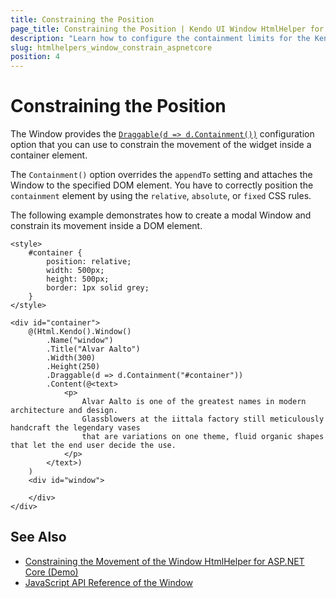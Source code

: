 ```yaml
---
title: Constraining the Position
page_title: Constraining the Position | Kendo UI Window HtmlHelper for ASP.NET Core
description: "Learn how to configure the containment limits for the Kendo UI Window HtmlHelper for ASP.NET Core (MVC 6 or ASP.NET Core MVC)."
slug: htmlhelpers_window_constrain_aspnetcore
position: 4
---
```


# Constraining the Position

The Window provides the [`Draggable(d => d.Containment())`](/api/Kendo.Mvc.UI.Fluent/WindowDraggableSettingsBuilder#containmentsystemstring) configuration option that you can use to constrain the movement of the widget inside a container element.

The `Containment()` option overrides the `appendTo` setting and attaches the Window to the specified DOM element. You have to correctly position the `containment` element by using the `relative`, `absolute`, or `fixed` CSS rules.

The following example demonstrates how to create a modal Window and constrain its movement inside a DOM element.

    <style>
        #container {
            position: relative;
            width: 500px;
            height: 500px;
            border: 1px solid grey;
        }
    </style>

    <div id="container">
        @(Html.Kendo().Window()
            .Name("window")
            .Title("Alvar Aalto")
            .Width(300)
            .Height(250)
            .Draggable(d => d.Containment("#container"))
            .Content(@<text>
                <p>
                    Alvar Aalto is one of the greatest names in modern architecture and design.
                    Glassblowers at the iittala factory still meticulously handcraft the legendary vases
                    that are variations on one theme, fluid organic shapes that let the end user decide the use.
                </p>
            </text>)
        )
        <div id="window">

        </div>
    </div>

## See Also

* [Constraining the Movement of the Window HtmlHelper for ASP.NET Core (Demo)](https://demos.telerik.com/aspnet-core/window/constrain-movement)
* [JavaScript API Reference of the Window](http://docs.telerik.com/kendo-ui/api/javascript/ui/window)
